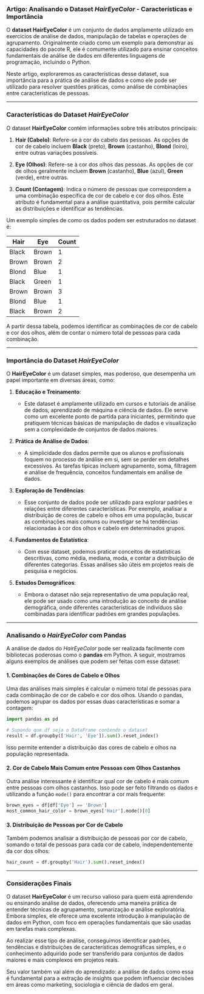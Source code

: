 ### Artigo: Analisando o Dataset *HairEyeColor* - Características e Importância

O **dataset HairEyeColor** é um conjunto de dados amplamente utilizado em exercícios de análise de dados, manipulação de tabelas e operações de agrupamento. Originalmente criado como um exemplo para demonstrar as capacidades do pacote R, ele é comumente utilizado para ensinar conceitos fundamentais de análise de dados em diferentes linguagens de programação, incluindo o Python.

Neste artigo, exploraremos as características desse dataset, sua importância para a prática de análise de dados e como ele pode ser utilizado para resolver questões práticas, como análise de combinações entre características de pessoas.

---

### Características do Dataset *HairEyeColor*

O dataset **HairEyeColor** contém informações sobre três atributos principais:

1. **Hair (Cabelo)**: Refere-se à cor do cabelo das pessoas. As opções de cor de cabelo incluem **Black** (preto), **Brown** (castanho), **Blond** (loiro), entre outras variações possíveis.
   
2. **Eye (Olhos)**: Refere-se à cor dos olhos das pessoas. As opções de cor de olhos geralmente incluem **Brown** (castanho), **Blue** (azul), **Green** (verde), entre outras.

3. **Count (Contagem)**: Indica o número de pessoas que correspondem a uma combinação específica de cor de cabelo e cor dos olhos. Este atributo é fundamental para a análise quantitativa, pois permite calcular as distribuições e identificar as tendências.

Um exemplo simples de como os dados podem ser estruturados no dataset é:

| Hair  | Eye   | Count |
|-------|-------|-------|
| Black | Brown | 1     |
| Brown | Brown | 2     |
| Blond | Blue  | 1     |
| Black | Green | 1     |
| Brown | Brown | 3     |
| Blond | Blue  | 1     |
| Black | Brown | 2     |

A partir dessa tabela, podemos identificar as combinações de cor de cabelo e cor dos olhos, além de contar o número total de pessoas para cada combinação.

---

### Importância do Dataset *HairEyeColor*

O **HairEyeColor** é um dataset simples, mas poderoso, que desempenha um papel importante em diversas áreas, como:

1. **Educação e Treinamento**:
   - Este dataset é amplamente utilizado em cursos e tutoriais de análise de dados, aprendizado de máquina e ciência de dados. Ele serve como um excelente ponto de partida para iniciantes, permitindo que pratiquem técnicas básicas de manipulação de dados e visualização sem a complexidade de conjuntos de dados maiores.
   
2. **Prática de Análise de Dados**:
   - A simplicidade dos dados permite que os alunos e profissionais foquem no processo de análise em si, sem se perder em detalhes excessivos. As tarefas típicas incluem agrupamento, soma, filtragem e análise de frequência, conceitos fundamentais em análise de dados.
   
3. **Exploração de Tendências**:
   - Esse conjunto de dados pode ser utilizado para explorar padrões e relações entre diferentes características. Por exemplo, analisar a distribuição de cores de cabelo e olhos em uma população, buscar as combinações mais comuns ou investigar se há tendências relacionadas à cor dos olhos e cabelo em determinados grupos.

4. **Fundamentos de Estatística**:
   - Com esse dataset, podemos praticar conceitos de estatísticas descritivas, como média, mediana, moda, e contar a distribuição de diferentes categorias. Essas análises são úteis em projetos reais de pesquisa e negócios.

5. **Estudos Demográficos**:
   - Embora o dataset não seja representativo de uma população real, ele pode ser usado como uma introdução ao conceito de análise demográfica, onde diferentes características de indivíduos são combinadas para identificar padrões em grandes populações.

---

### Analisando o *HairEyeColor* com Pandas

A análise de dados do *HairEyeColor* pode ser realizada facilmente com bibliotecas poderosas como o **pandas** em Python. A seguir, mostramos alguns exemplos de análises que podem ser feitas com esse dataset:

#### 1. **Combinações de Cores de Cabelo e Olhos**

Uma das análises mais simples é calcular o número total de pessoas para cada combinação de cor de cabelo e cor dos olhos. Usando o pandas, podemos agrupar os dados por essas duas características e somar a contagem:

```python
import pandas as pd

# Supondo que df seja o DataFrame contendo o dataset
result = df.groupby(['Hair', 'Eye']).sum().reset_index()
```

Isso permite entender a distribuição das cores de cabelo e olhos na população representada.

#### 2. **Cor de Cabelo Mais Comum entre Pessoas com Olhos Castanhos**

Outra análise interessante é identificar qual cor de cabelo é mais comum entre pessoas com olhos castanhos. Isso pode ser feito filtrando os dados e utilizando a função `mode()` para encontrar a cor mais frequente:

```python
brown_eyes = df[df['Eye'] == 'Brown']
most_common_hair_color = brown_eyes['Hair'].mode()[0]
```

#### 3. **Distribuição de Pessoas por Cor de Cabelo**

Também podemos analisar a distribuição de pessoas por cor de cabelo, somando o total de pessoas para cada cor de cabelo, independentemente da cor dos olhos:

```python
hair_count = df.groupby('Hair').sum().reset_index()
```

---

### Considerações Finais

O dataset **HairEyeColor** é um recurso valioso para quem está aprendendo ou ensinando análise de dados, oferecendo uma maneira prática de entender técnicas de agrupamento, sumarização e análise exploratória. Embora simples, ele oferece uma excelente introdução à manipulação de dados em Python, com foco em operações fundamentais que são usadas em tarefas mais complexas.

Ao realizar esse tipo de análise, conseguimos identificar padrões, tendências e distribuições de características demográficas simples, e o conhecimento adquirido pode ser transferido para conjuntos de dados maiores e mais complexos em projetos reais.

Seu valor também vai além do aprendizado: a análise de dados como essa é fundamental para a extração de insights que podem influenciar decisões em áreas como marketing, sociologia e ciência de dados em geral.